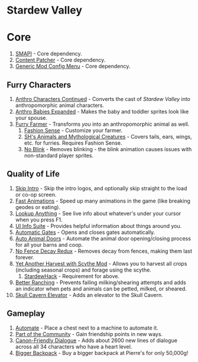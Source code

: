 # Stardew Valley

# Core

1. [SMAPI](https://smapi.io/) - Core dependency.
2. [Content Patcher](https://www.nexusmods.com/stardewvalley/mods/1915) - Core dependency.
3. [Generic Mod Config Menu](https://www.nexusmods.com/stardewvalley/mods/5098) - Core dependency.

## Furry Characters

1. [Anthro Characters Continued](https://www.nexusmods.com/stardewvalley/mods/1083) - Converts the cast of *Stardew Valley* into anthropomorphic animal characters.
2. [Anthro Babies Expanded](https://www.nexusmods.com/stardewvalley/mods/9413) - Makes the baby and toddler sprites look like your spouse.
3. [Furry Farmer](https://www.nexusmods.com/stardewvalley/mods/7618) - Transforms *you* into an anthropomorphic animal as well.
	1. [Fashion Sense](https://www.nexusmods.com/stardewvalley/mods/9969) - Customize your farmer.
	2. [SH's Animals and Mythological Creatures](https://www.nexusmods.com/stardewvalley/mods/10324) - Covers tails, ears, wings, etc. for furries. Requires Fashion Sense.
	3. [No Blink](https://www.nexusmods.com/stardewvalley/mods/17220) - Removes blinking - the blink animation causes issues with non-standard player sprites.

## Quality of Life

1. [Skip Intro](https://www.nexusmods.com/stardewvalley/mods/533) - Skip the intro logos, and optionally skip straight to the load or co-op screen.
2. [Fast Animations](https://www.nexusmods.com/stardewvalley/mods/1089) - Speed up many animations in the game (like breaking geodes or eating).
3. [Lookup Anything](https://www.nexusmods.com/stardewvalley/mods/541) - See live info about whatever's under your cursor when you press F1.
4. [UI Info Suite](https://www.nexusmods.com/stardewvalley/mods/1150) - Provides helpful information about things around you.
5. [Automatic Gates](https://www.nexusmods.com/stardewvalley/mods/3109) - Opens and closes gates automatically.
6. [Auto Animal Doors](https://www.nexusmods.com/stardewvalley/mods/1019) - Automate the animal door opening/closing process for all your barns and coop.
7. [No Fence Decay Redux](https://www.nexusmods.com/stardewvalley/mods/20802) - Removes decay from fences, making them last forever.
8. [Yet Another Harvest with Scythe Mod](https://www.nexusmods.com/stardewvalley/mods/2731) - Allows you to harvest all crops (including seasonal crops) and forage using the scythe.
	1. [StardewHack](https://www.nexusmods.com/stardewvalley/mods/3213) - Requirement for above.
9. [Better Ranching](https://www.nexusmods.com/stardewvalley/mods/859) - Prevents failing milking/shearing attempts and adds an indicator when pets and animals can be petted, milked, or sheared.
10. [Skull Cavern Elevator](https://www.nexusmods.com/stardewvalley/mods/963) - Adds an elevator to the Skull Cavern.

## Gameplay

1. [Automate](https://www.nexusmods.com/stardewvalley/mods/1063) - Place a chest next to a machine to automate it.
2. [Part of the Community](https://www.nexusmods.com/stardewvalley/mods/923) - Gain friendship points in new ways.
3. [Canon-Friendly Dialogue](https://www.nexusmods.com/stardewvalley/mods/2544) - Adds about 2600 new lines of dialogue across all 34 characters who have a heart level.
4. [Bigger Backpack](https://www.nexusmods.com/stardewvalley/mods/1845) - Buy a bigger backpack at Pierre's for only 50,000g!